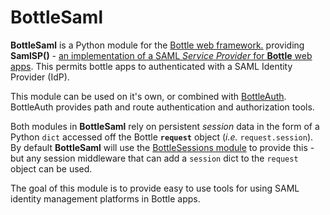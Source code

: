 # BottleSaml

**BottleSaml** is a Python module for the [Bottle web framework.](https://github.com/bottlepy/bottle) providing **SamlSP()** - [an implementation of a SAML *Service Provider* for **Bottle** web apps](docs/READMESP.md). This permits bottle apps to authenticated with a SAML Identity Provider (IdP).  

This module can be used on it's own, or combined with [BottleAuth](https://github.com/Glocktober/BottleAuth). BottleAuth provides path and route authentication and authorization tools. 

Both modules in **BottleSaml** rely on persistent *session* data in the form of a Python `dict` accessed off the Bottle **`request`** object (*i.e.* `request.session`). By default **BottleSaml** will use the [BottleSessions module](https://github.com/Glocktober/BottleSessions) to provide this - but any session middleware that can add a `session` dict to the `request` object can be used.

The goal of this module is to provide easy to use tools for using SAML identity management platforms in Bottle apps.
